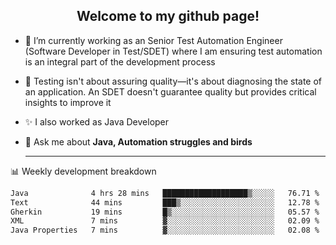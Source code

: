 <h2 align="center">Welcome to my github page!</h2>

- 🔭 I’m currently working as an Senior Test Automation Engineer (Software Developer in Test/SDET) where I am ensuring test automation is an integral part of the development process
- 🎩 Testing isn't about assuring quality—it's about diagnosing the state of an application. An SDET doesn't guarantee quality but provides critical insights to improve it
- ✨ I also worked as Java Developer
- 💬 Ask me about **Java, Automation struggles and birds**
  
  -------
  
📊 Weekly development breakdown

<!--START_SECTION:waka-->

```txt
Java              4 hrs 28 mins   ███████████████████▒░░░░░   76.71 %
Text              44 mins         ███▒░░░░░░░░░░░░░░░░░░░░░   12.78 %
Gherkin           19 mins         █▒░░░░░░░░░░░░░░░░░░░░░░░   05.57 %
XML               7 mins          ▓░░░░░░░░░░░░░░░░░░░░░░░░   02.09 %
Java Properties   7 mins          ▓░░░░░░░░░░░░░░░░░░░░░░░░   02.08 %
```

<!--END_SECTION:waka-->

